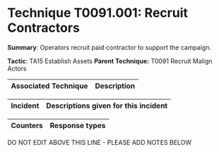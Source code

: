 # Technique T0091.001: Recruit Contractors

**Summary**: Operators recruit paid contractor to support the campaign.

**Tactic**: TA15 Establish Assets **Parent Technique:** T0091 Recruit Malign Actors


| Associated Technique | Description |
| --------- | ------------------------- |



| Incident | Descriptions given for this incident |
| -------- | -------------------- |



| Counters | Response types |
| -------- | -------------- |


DO NOT EDIT ABOVE THIS LINE - PLEASE ADD NOTES BELOW
